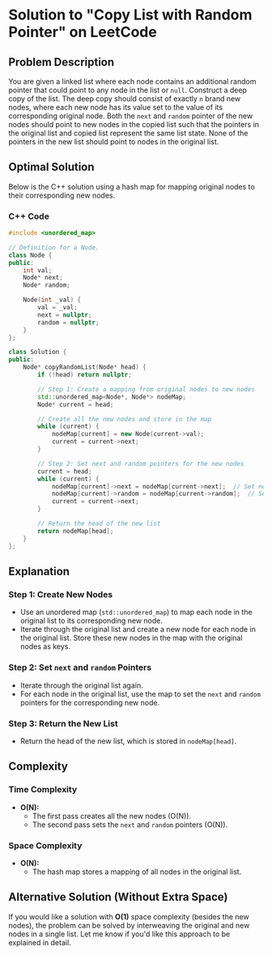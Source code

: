 
# Solution to "Copy List with Random Pointer" on LeetCode

## Problem Description
You are given a linked list where each node contains an additional random pointer that could point to any node in the list or `null`. Construct a deep copy of the list. The deep copy should consist of exactly `n` brand new nodes, where each new node has its value set to the value of its corresponding original node. Both the `next` and `random` pointer of the new nodes should point to new nodes in the copied list such that the pointers in the original list and copied list represent the same list state. None of the pointers in the new list should point to nodes in the original list.

## Optimal Solution
Below is the C++ solution using a hash map for mapping original nodes to their corresponding new nodes.

### C++ Code
```cpp
#include <unordered_map>

// Definition for a Node.
class Node {
public:
    int val;
    Node* next;
    Node* random;

    Node(int _val) {
        val = _val;
        next = nullptr;
        random = nullptr;
    }
};

class Solution {
public:
    Node* copyRandomList(Node* head) {
        if (!head) return nullptr;

        // Step 1: Create a mapping from original nodes to new nodes
        std::unordered_map<Node*, Node*> nodeMap;
        Node* current = head;

        // Create all the new nodes and store in the map
        while (current) {
            nodeMap[current] = new Node(current->val);
            current = current->next;
        }

        // Step 2: Set next and random pointers for the new nodes
        current = head;
        while (current) {
            nodeMap[current]->next = nodeMap[current->next];  // Set next pointer
            nodeMap[current]->random = nodeMap[current->random];  // Set random pointer
            current = current->next;
        }

        // Return the head of the new list
        return nodeMap[head];
    }
};
```

## Explanation
### Step 1: Create New Nodes
- Use an unordered map (`std::unordered_map`) to map each node in the original list to its corresponding new node.
- Iterate through the original list and create a new node for each node in the original list. Store these new nodes in the map with the original nodes as keys.

### Step 2: Set `next` and `random` Pointers
- Iterate through the original list again.
- For each node in the original list, use the map to set the `next` and `random` pointers for the corresponding new node.

### Step 3: Return the New List
- Return the head of the new list, which is stored in `nodeMap[head]`.

## Complexity
### Time Complexity
- **O(N):**
  - The first pass creates all the new nodes (O(N)).
  - The second pass sets the `next` and `random` pointers (O(N)).

### Space Complexity
- **O(N):**
  - The hash map stores a mapping of all nodes in the original list.

## Alternative Solution (Without Extra Space)
If you would like a solution with **O(1)** space complexity (besides the new nodes), the problem can be solved by interweaving the original and new nodes in a single list. Let me know if you'd like this approach to be explained in detail.
